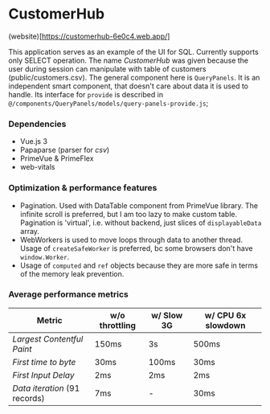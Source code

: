 # CustomerHub
(website)[https://customerhub-6e0c4.web.app/]

This application serves as an example of the UI for SQL.
Currently supports only SELECT operation.
The name *CustomerHub* was given because the user during session can manipulate with table of customers (public/customers.csv).
The general component here is `QueryPanels`. It is an independent smart component, that doesn't care about data it is used to handle. Its interface for `provide` is described in `@/components/QueryPanels/models/query-panels-provide.js`;

### Dependencies
- Vue.js 3
- Papaparse (parser for *csv*)
- PrimeVue & PrimeFlex
- web-vitals

### Optimization & performance features
- Pagination. Used with DataTable component from PrimeVue library. The infinite scroll is preferred, but I am too lazy to make custom table. Pagination is 'virtual', i.e. without backend, just slices of `displayableData` array.
- WebWorkers is used to move loops through data to another thread. Usage of `createSafeWorker` is preferred, bc some browsers don't have `window.Worker`.
- Usage of `computed` and `ref` objects because they are more safe in terms of the memory leak prevention.

### Average performance metrics
| Metric | w/o throttling | w/ Slow 3G | w/ CPU 6x slowdown |
| ------ | ------ | ------ | ------ |
| *Largest Contentful Paint* | 150ms | 3s | 500ms |
| *First time to byte* | 30ms | 100ms | 30ms |
| *First Input Delay* | 2ms | 2ms | 2ms |
| *Data iteration* (91 records) | 7ms | - | 30ms |
